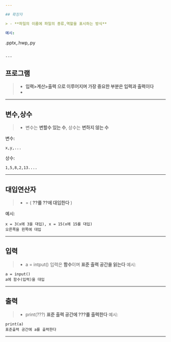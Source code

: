 ```yaml
---

## 확장자

> - **파일의 이름에 파일의 종류,역할을 표시하는 방식**

예시:

```
.pptx,.hwp,.py
```

---
```


## 프로그램

> - **입력>계산>출력 으로 이루어지며 가장 중요한 부분은 입력과 출력이다**
> -

---

## 변수,상수

> - 변수는 **변할수 있는 수**, 상수는 **변하지 않는 수**

변수:

```
x,y,...
```

상수:

```
1,5,8,2,13....
```

---

## 대입연산자

> - = ( **??를 ??에 대입한다** )

예시:

```
x = 3(x에 3을 대입), x = 15(x에 15를 대입)
오른쪽을 왼쪽에 대입
```

---

## 입력

> - a = intput() 입력은 **함수**이며 **표준 출력 공간을 읽는다**
>   예시:

```
a = input()
a에 함수(입력)을 대입
```

---

## 출력

> - print(???) **표준 출력 공간에 ???를 출력한다**
>   예시:

```
print(a)
표준출력 공간에 a를 출력한다
```

---
